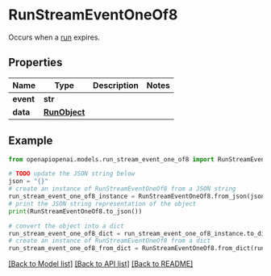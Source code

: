# RunStreamEventOneOf8

Occurs when a [run](/docs/api-reference/runs/object) expires.

## Properties

Name | Type | Description | Notes
------------ | ------------- | ------------- | -------------
**event** | **str** |  | 
**data** | [**RunObject**](RunObject.md) |  | 

## Example

```python
from openapiopenai.models.run_stream_event_one_of8 import RunStreamEventOneOf8

# TODO update the JSON string below
json = "{}"
# create an instance of RunStreamEventOneOf8 from a JSON string
run_stream_event_one_of8_instance = RunStreamEventOneOf8.from_json(json)
# print the JSON string representation of the object
print(RunStreamEventOneOf8.to_json())

# convert the object into a dict
run_stream_event_one_of8_dict = run_stream_event_one_of8_instance.to_dict()
# create an instance of RunStreamEventOneOf8 from a dict
run_stream_event_one_of8_from_dict = RunStreamEventOneOf8.from_dict(run_stream_event_one_of8_dict)
```
[[Back to Model list]](../README.md#documentation-for-models) [[Back to API list]](../README.md#documentation-for-api-endpoints) [[Back to README]](../README.md)


